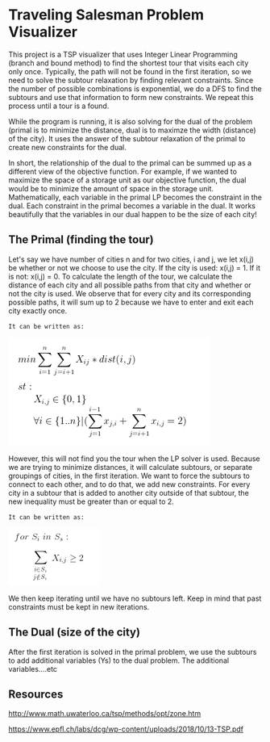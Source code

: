 # Traveling Salesman Problem Visualizer 

This project is a TSP visualizer that uses Integer Linear Programming (branch and bound method) to find the shortest tour that visits each city only once. Typically, the path will not be found in the first iteration, so we need to solve the subtour relaxation by finding relevant constraints. Since the number of possible combinations is exponential, we do a DFS to find the subtours and use that information to form new constraints. We repeat this process until a tour is a found.

While the program is running, it is also solving for the dual of the problem (primal is to minimize the distance, dual is to maximze the width (distance) of the city). It uses the answer of the subtour relaxation of the primal to create new constraints for the dual.

In short, the relationship of the dual to the primal can be summed up as a different view of the objective function. For example, if we wanted to maximize the space of a storage unit as our objective function, the dual would be to minimize the amount of space in the storage unit. Mathematically, each variable in the primal LP becomes the constraint in the dual. Each constraint in the primal becomes a variable in the dual. It works beautifully that the variables in our dual happen to be the size of each city!

## The Primal (finding the tour)
Let's say we have number of cities n and for two cities, i and j, we let x(i,j) be whether or not we choose to use the city. If the city is used: x(i,j) = 1. If it is not: x(i,j) = 0. To calculate the length of the tour, we calculate the distance of each city and all possible paths from that city and whether or not the city is used. We observe that for every city and its corresponding possible paths, it will sum up to 2 because we have to enter and exit each city exactly once.
```
It can be written as:
```
![](primal_equation.PNG)

However, this will not find you the tour when the LP solver is used. Because we are trying to minimize distances, it will calculate subtours, or separate groupings of cities, in the first iteration. We want to force the subtours to connect to each other, and to do that, we add new constraints. For every city in a subtour that is added to another city outside of that subtour, the new inequality must be greater than or equal to 2.
```
It can be written as:
```
![](primal_constraints.png)

We then keep iterating until we have no subtours left. Keep in mind that past constraints must be kept in new iterations.

## The Dual (size of the city)
After the first iteration is solved in the primal problem, we use the subtours to add additional variables (Ys) to the dual problem. The additional variables....etc

## Resources
http://www.math.uwaterloo.ca/tsp/methods/opt/zone.htm

https://www.epfl.ch/labs/dcg/wp-content/uploads/2018/10/13-TSP.pdf


